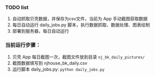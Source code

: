 ### TODO list
1. 自动抓取贝壳数据，并保存为csv文件，当前为 App 手动截图获取数据
2. 每日自动运行 daily_jobs.py 脚本，执行数据抓取、数据处理、图表绘制
3. 部署到服务器，每日自动运行

### 当前运行步骤：
1. 贝壳 App 每日截图一次，截图文件放到目录 `nj_bk_daily_pictures/`
1. 截图数据填写到 njhouse_bk_daily.csv
1. 运行脚本 daily_jobs.py: `python daily_jobs.py`
